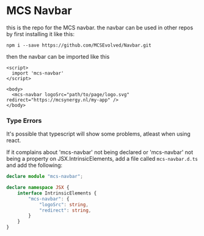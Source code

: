 # MCS Navbar

this is the repo for the MCS navbar.
the navbar can be used in other repos by first installing it like this:

`npm i --save https://github.com/MCSEvolved/Navbar.git`

then the navbar can be imported like this

```vue
<script>
  import 'mcs-navbar'
</script>

<body>
  <mcs-navbar logoSrc="path/to/page/logo.svg" redirect="https://mcsynergy.nl/my-app" />
</body>
```

### Type Errors
It's possible that typescript will show some problems, atleast when using react. 

If it complains about 'mcs-navbar' not being declared or 'mcs-navbar' not being a property on JSX.IntrinsicElements, add a file called `mcs-navbar.d.ts` and add the following:
```typescript
declare module "mcs-navbar";

declare namespace JSX {
    interface IntrinsicElements {
        "mcs-navbar": {
            "logoSrc": string,
            "redirect": string,
        }
    }
}
```
